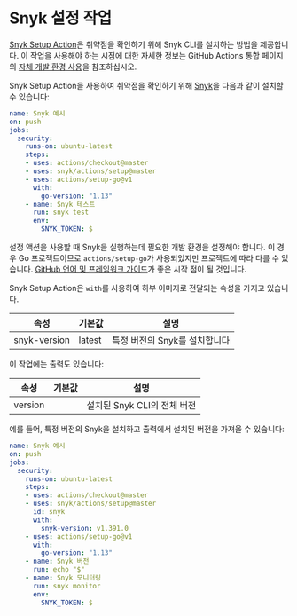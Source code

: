 # Snyk 설정 작업

[Snyk Setup Action](https://github.com/snyk/actions/tree/master/setup)은 취약점을 확인하기 위해 Snyk CLI를 설치하는 방법을 제공합니다. 이 작업을 사용해야 하는 시점에 대한 자세한 정보는 GitHub Actions 통합 페이지의 [자체 개발 환경 사용](https://docs.snyk.io/integrations/ci-cd-integrations/github-actions-integration#use-your-own-development-environment)을 참조하십시오.

Snyk Setup Action을 사용하여 취약점을 확인하기 위해 [Snyk](https://snyk.co/SnykGH)을 다음과 같이 설치할 수 있습니다:

```yaml
name: Snyk 예시 
on: push
jobs:
  security:
    runs-on: ubuntu-latest
    steps:
    - uses: actions/checkout@master
    - uses: snyk/actions/setup@master
    - uses: actions/setup-go@v1
      with:
        go-version: "1.13"
    - name: Snyk 테스트
      run: snyk test
      env:
        SNYK_TOKEN: $
```

설정 액션을 사용할 때 Snyk을 실행하는데 필요한 개발 환경을 설정해야 합니다. 이 경우 Go 프로젝트이므로 `actions/setup-go`가 사용되었지만 프로젝트에 따라 다를 수 있습니다. [GitHub 언어 및 프레임워크 가이드](https://docs.github.com/en/actions/language-and-framework-guides)가 좋은 시작 점이 될 것입니다.

Snyk Setup Action은 `with`를 사용하여 하부 이미지로 전달되는 속성을 가지고 있습니다.

| 속성           | 기본값    | 설명                 |
| ------------ | ------ | ------------------ |
| snyk-version | latest | 특정 버전의 Snyk를 설치합니다 |

이 작업에는 출력도 있습니다:

| 속성      | 기본값 | 설명                  |
| ------- | --- | ------------------- |
| version |     | 설치된 Snyk CLI의 전체 버전 |

예를 들어, 특정 버전의 Snyk을 설치하고 출력에서 설치된 버전을 가져올 수 있습니다:

```yaml
name: Snyk 예시
on: push
jobs:
  security:
    runs-on: ubuntu-latest
    steps:
    - uses: actions/checkout@master
    - uses: snyk/actions/setup@master
      id: snyk
      with:
        snyk-version: v1.391.0
    - uses: actions/setup-go@v1
      with:
        go-version: "1.13"
    - name: Snyk 버전
      run: echo "$"
    - name: Snyk 모니터링 
      run: snyk monitor
      env:
        SNYK_TOKEN: $
```
